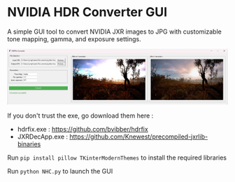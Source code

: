 # NVIDIA HDR Converter GUI
A simple GUI tool to convert NVIDIA JXR images to JPG with customizable tone mapping, gamma, and exposure settings.

<p align="center">
  <img width="1024" src="interface.jpg">
</p>

If you don't trust the exe, go download them here :
* hdrfix.exe : https://github.com/bvibber/hdrfix
* JXRDecApp.exe : https://github.com/Knewest/precompiled-jxrlib-binaries

Run `pip install pillow TKinterModernThemes` to install the required libraries

Run `python NHC.py` to launch the GUI
